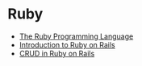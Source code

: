# Ruby

- [The Ruby Programming Language](https://github.com/hungrypc/notes/blob/master/root/ruby/ruby.md)
- [Introduction to Ruby on Rails](https://github.com/hungrypc/notes/blob/master/root/ruby/rails_intro.md)
- [CRUD in Ruby on Rails](https://github.com/hungrypc/notes/blob/master/root/ruby/rails_crud.md)